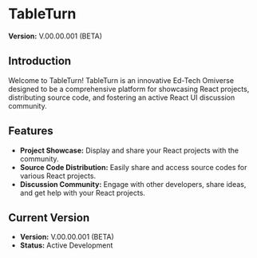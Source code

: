 # TableTurn

**Version:** V.00.00.001 (BETA)

## Introduction

Welcome to TableTurn! TableTurn is an innovative Ed-Tech Omiverse designed to be a comprehensive platform for showcasing React projects, distributing source code, and fostering an active React UI discussion community.

## Features

- **Project Showcase:** Display and share your React projects with the community.
- **Source Code Distribution:** Easily share and access source codes for various React projects.
- **Discussion Community:** Engage with other developers, share ideas, and get help with your React projects.

## Current Version

- **Version:** V.00.00.001 (BETA)
- **Status:** Active Development
